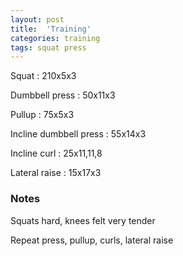 ```yaml
---
layout: post
title:  'Training'
categories: training
tags: squat press
---
```


Squat : 210x5x3

Dumbbell press  : 50x11x3

Pullup  : 75x5x3

Incline dumbbell press : 55x14x3

Incline curl  :  25x11,11,8

Lateral raise : 15x17x3

### Notes

Squats hard, knees felt very tender

Repeat press, pullup, curls, lateral raise
